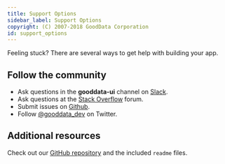 ```yaml
---
title: Support Options
sidebar_label: Support Options
copyright: (C) 2007-2018 GoodData Corporation
id: support_options
---
```


Feeling stuck? There are several ways to get help with building your app.

## Follow the community
* Ask questions in the **gooddata-ui** channel on [Slack](https://www.gooddata.com/slack/).
* Ask questions at the [Stack Overflow](https://stackoverflow.com/questions/tagged/gooddata) forum.
* Submit issues on [Github](https://github.com/gooddata/gooddata-ui-sdk).
* Follow [@gooddata_dev](https://twitter.com/gooddata_dev) on Twitter.

## Additional resources
Check out our [GitHub repository](https://github.com/gooddata/gooddata-ui-sdk) and the included `readme` files.
